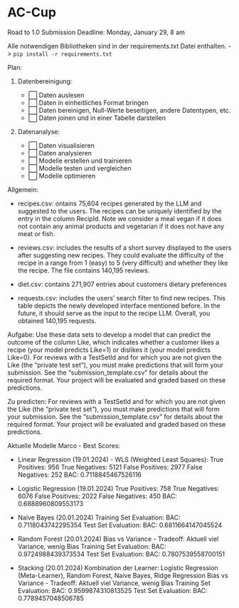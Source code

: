 # AC-Cup

Road to 1.0
Submission Deadline: Monday, January 29, 8 am

Alle notwendigen Bibliotheken sind in der requirements.txt Datei enthalten. -> `pip install -r requirements.txt`

Plan:
1. Datenbereinigung: 
    - ⬜️ Daten auslesen
    - ⬜️ Daten in einheitliches Format bringen
    - ⬜️ Daten bereinigen, Null-Werte beseitigen, andere Datentypen, etc.
    - ⬜️ Daten joinen und in einer Tabelle darstellen

2. Datenanalyse:
    - ⬜️ Daten visualisieren
    - ⬜️ Daten analysieren
    - ⬜️ Modelle erstellen und trainieren
    - ⬜️ Modelle testen und vergleichen
    - ⬜️ Modelle optimieren


Allgemein:
- recipes.csv: ontains 75,604 recipes generated by the LLM and suggested to the users. The recipes can be uniquely identified by the entry in the column RecipId. Note we consider a meal vegan if it does not contain any animal products and vegetarian if it
does not have any meat or fish.

- reviews.csv: includes the results of a short survey displayed to the users after suggesting new recipes. They could evaluate the difficulty of the recipe in a range from 1 (easy) to 5 (very difficult) and whether they like the recipe. The file contains 140,195 reviews.

- diet.csv: contains 271,907 entries about customers dietary preferences

- requests.csv: includes the users’ search filter to find new recipes. This table depicts the newly developed interface mentioned before. In the future, it should serve as the input to the recipe LLM. Overall, you obtained 140,195 requests.


Aufgabe:
Use these data sets to develop a model that can predict the outcome of the column Like, which
indicates whether a customer likes a recipe (your model predicts Like=1) or dislikes it (your model predicts
Like=0).
For reviews with a TestSetId and for which you are not given the Like (the “private test set”), you must make
predictions that will form your submission. See the “submission_template.csv” for details about the required
format. Your project will be evaluated and graded based on these predictions.

Zu predicten:
For reviews with a TestSetId and for which you are not given the Like (the “private test set”), you must make
predictions that will form your submission. See the “submission_template.csv” for details about the required
format. Your project will be evaluated and graded based on these predictions.



Aktuelle Modelle Marco - Best Scores:
- Linear Regression (19.01.2024) - WLS (Weighted Least Squares):
True Positives:  956
True Negatives:  5121
False Positives:  2977
False Negatives:  252
BAC:  0.7118845467526116

- Logistic Regression (19.01.2024)
True Positives:  758
True Negatives:  6076
False Positives:  2022
False Negatives:  450
BAC:  0.6888960809553173

- Naive Bayes (20.01.2024)
Training Set Evaluation:
BAC:  0.7118043742295354
Test Set Evaluation:
BAC:  0.6811664147045524

- Random Forest (20.01.2024)
Bias vs Variance - Tradeoff: Aktuell viel Variance, wenig Bias
Training Set Evaluation:
BAC:  0.9724988439373534
Test Set Evaluation:
BAC:  0.7807539558700151

- Stacking (20.01.2024)
Kombination der Learner: Logistic Regression (Meta-Learner), Random Forest, Naive Bayes, Ridge Regression
Bias vs Variance - Tradeoff: Aktuell viel Variance, wenig Bias
Training Set Evaluation:
BAC:  0.9599874310813525
Test Set Evaluation:
BAC:  0.7789457048506785